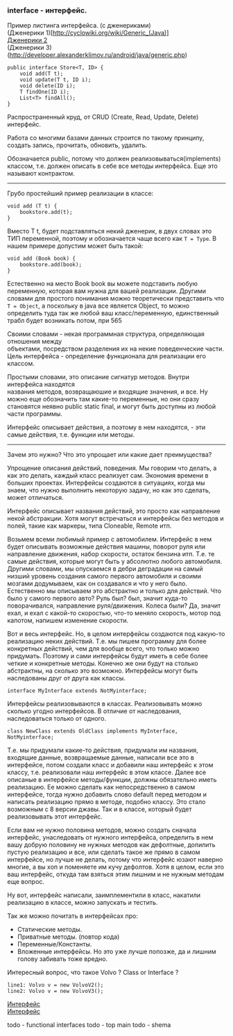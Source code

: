 ### interface - интерфейс.  

Пример листинга интерфейса. (с дженериками)  
(Дженерики 1)[http://cyclowiki.org/wiki/Generic_(Java)]  
[Дженерики 2](http://www.quizful.net/post/java-generics-tutorial)  
(Дженерики 3)(http://developer.alexanderklimov.ru/android/java/generic.php)  

    public interface Store<T, ID> {  
        void add(T t);  
        void update(T t, ID i); 
        void delete(ID i);
        T findOne(ID i);
        List<T> findAll();
    }

Распространенный круд, от CRUD (Create, Read, Update, Delete) интерфейс.

Работа со многими базами данных строится по такому принципу,
создать запись, прочитать, обновить, удалить.  

Обозначается public, потому что должен реализовываться(implements) классом, т.е.
должен описать в себе все методы интерфейса. Еще это называют контрактом.

- - - 

Грубо простейший пример реализации в классе:

    void add (T t) {
        bookstore.add(t);
    }

Вместо T t, будет подставляться некий дженерик, в двух словах это ТИП переменной,
поэтому и обозначается чаще всего как `T = Type`.
В нашем примере допустим может быть такой:

    void add (Book book) {
        bookstore.add(book);
    }

Естественно на место Book book вы можете подставить любую переменную, которая вам
нужна для вашей реализации. Другими словами для простого понимания можно
теоретически представить что `T = Object`, а поскольку в java все является Object,
то можно определить туда так же любой ваш класс/переменную, единственный трабл
будет возникать потом, при 565

Своими словами - некая программная структура, определяющая отношения между  
объектами, посредством разделения их на некие поведенческие части.  
Цель интерфейса - определение функционала для реализации его классом.  

Простыми словами, это описание сигнатур методов. Внутри интерфейса находятся  
названия методов, возвращаюшие и входящие значения, и все. Ну можно еще обозначить
там какие-то переменные, но они сразу становятся неявно public static final,
и могут быть доступны из любой части программы.  

Интерфейс описывает действия, а поэтому в нем находятся, - эти самые действия,
т.е. функции или методы.  


- - -  

Зачем это нужно? Что это упрощает или какие дает преимущества?


Упрощение описания действий, поведения. Мы говорим что делать, а как это делать,
каждый класс реализует сам. Экономия времени в больших проектах. Интерфейсы
создаются в ситуациях, когда мы знаем, что нужно выполнить некоторую задачу, но
как это сделать, может отличаться.

Интерфейс описывает названия действий, это просто как направление некой абстракции.
Хотя могут встречаться и интерфейсы без методов и полей, такие как маркеры,
типа Cloneable, Remote итп.


Возьмем всеми любимый пример с автомобилем. Интерфейс в нем будет описывать
возможные действия машины, поворот руля или направление
движения, набор скорости, остаток бензина итп. Т.е. те самые действия,
которые могут быть у абсолютно любого автомобиля. Другими словами, мы
опускаемся в дебри деградации на самый низший уровень создания самого
первого автомобиля и своими мозгами додумываем, как он создавался и что у
него было. Естественно мы описываем это абстрактно и только для действий.
Что было у самого первого авто?
Руль был? был, значит куда-то поворачивался, направление руля/движения.
Колеса были? Да, значит ехал, и ехал с какой-то скоростью, что-то 
меняло скорость, мотор под капотом, напишем изменение скорости.

Вот и весь интерфейс. Но, в целом интерфейсы создаются под
какую-то реализацию неких действий. Т.е. мы пишем программу для более
конкретных действий, чем для вообще всего, что только можно придумать.
Поэтому и сами интерфейсы будут иметь в себе более четкие и конкретные
методы. Конечно же они будут на столько абстрактны, на сколько это
возможно. Интерфейсы могут быть наследованы друг от друга как классы.

    interface MyInterface extends NotMyinterface;

Интерфейсы реализовываются в классах. Реализовывать можно сколько
угодно интерфейсов. В отличие от наследования, наследоваться только от
одного.

    class NewClass extends OldClass implements MyInterface, NotMyinterface;

Т.е. мы придумали какие-то действия, придумали им названия, входящие данные,
возвращаемые данные, написали все это в интерфейсе, потом создали класс и
добавили наш интерфейс к этом классу, т.е. реализовали наш интерфейс в этом
классе. Далее все описаные в интерфейсе методы/функции, должны обязательно
иметь реализацию. Ее можно сделать как непосредственно в самом интерфейсе,
тогда нужно добавить слово default перед методом и написать реализацию
прямо в методе, подобно классу. Это стало возможным с 8 версии джавы. Так
и в классе, который будет реализовывать этот интерфейс.


Если вам не нужно половина методов, можно создать сначала интерфейс,
унаследовать от нужного интерфейса, определить в нем вашу добрую половину
не нужных методов как дефолтные, допилить пустую реализацию и все, или
сделать такое же прямо в самом  интерфейсе, но лучше не делать, потому что
интерфейс юзают наверно многие, а вы хоп и поменяете им кучу дефолтов. Хотя
в целом, если это ваш интерфейс, откуда там взяться этим лишним и не
нужным методам еще вопрос. 


Ну вот, интерфейс написали, заимплементили в класс, накатили реализацию в
классе, можно запускать и тестить.

Так же можно почитать в интерфейсах про:
- Статические методы.
- Приватные методы. (повтор кода)
- Переменные/Константы.
- Вложенные интерфейсы.
Но это уже лучше попозже, да и лишним голову забивать тоже вредно.

Интересный вопрос, что такое Volvo ? Class or Interface ?

    line1: Volvo v = new VolvoV2();  
    line2: Volvo v = new VolvoV3();  


[Интерфейс](https://metanit.com/java/tutorial/3.7.php)  
[Интерфейс](http://developer.alexanderklimov.ru/android/java/interface.php)  

todo - functional interfaces
todo - top main
todo - shema
















